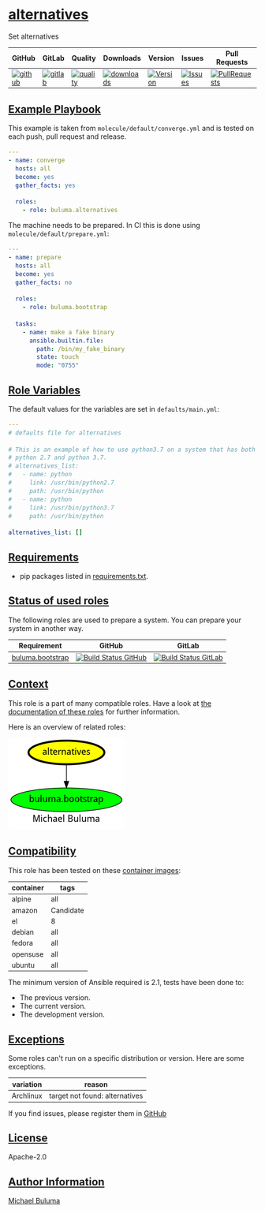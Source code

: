 # [alternatives](#alternatives)

Set alternatives

|GitHub|GitLab|Quality|Downloads|Version|Issues|Pull Requests|
|------|------|-------|---------|-------|------|-------------|
|[![github](https://github.com/buluma/ansible-role-alternatives/workflows/Ansible%20Molecule/badge.svg)](https://github.com/buluma/ansible-role-alternatives/actions)|[![gitlab](https://gitlab.com/buluma/ansible-role-alternatives/badges/main/pipeline.svg)](https://gitlab.com/buluma/ansible-role-alternatives)|[![quality](https://img.shields.io/ansible/quality/57818)](https://galaxy.ansible.com/buluma/alternatives)|[![downloads](https://img.shields.io/ansible/role/d/57818)](https://galaxy.ansible.com/buluma/alternatives)|[![Version](https://img.shields.io/github/release/buluma/ansible-role-alternatives.svg)](https://github.com/buluma/ansible-role-alternatives/releases/)|[![Issues](https://img.shields.io/github/issues/buluma/ansible-role-alternatives.svg)](https://github.com/buluma/ansible-role-alternatives/issues/)|[![PullRequests](https://img.shields.io/github/issues-pr-closed-raw/buluma/ansible-role-alternatives.svg)](https://github.com/buluma/ansible-role-alternatives/pulls/)|

## [Example Playbook](#example-playbook)

This example is taken from `molecule/default/converge.yml` and is tested on each push, pull request and release.
```yaml
---
- name: converge
  hosts: all
  become: yes
  gather_facts: yes

  roles:
    - role: buluma.alternatives
```

The machine needs to be prepared. In CI this is done using `molecule/default/prepare.yml`:
```yaml
---
- name: prepare
  hosts: all
  become: yes
  gather_facts: no

  roles:
    - role: buluma.bootstrap

  tasks:
    - name: make a fake binary
      ansible.builtin.file:
        path: /bin/my_fake_binary
        state: touch
        mode: "0755"
```


## [Role Variables](#role-variables)

The default values for the variables are set in `defaults/main.yml`:
```yaml
---
# defaults file for alternatives

# This is an example of how to use python3.7 on a system that has both
# python 2.7 and python 3.7.
# alternatives_list:
#   - name: python
#     link: /usr/bin/python2.7
#     path: /usr/bin/python
#   - name: python
#     link: /usr/bin/python3.7
#     path: /usr/bin/python

alternatives_list: []
```

## [Requirements](#requirements)

- pip packages listed in [requirements.txt](https://github.com/buluma/ansible-role-alternatives/blob/main/requirements.txt).

## [Status of used roles](#status-of-requirements)

The following roles are used to prepare a system. You can prepare your system in another way.

| Requirement | GitHub | GitLab |
|-------------|--------|--------|
|[buluma.bootstrap](https://galaxy.ansible.com/buluma/bootstrap)|[![Build Status GitHub](https://github.com/buluma/ansible-role-bootstrap/workflows/Ansible%20Molecule/badge.svg)](https://github.com/buluma/ansible-role-bootstrap/actions)|[![Build Status GitLab ](https://gitlab.com/buluma/ansible-role-bootstrap/badges/main/pipeline.svg)](https://gitlab.com/buluma/ansible-role-bootstrap)|

## [Context](#context)

This role is a part of many compatible roles. Have a look at [the documentation of these roles](https://buluma.co.ke/) for further information.

Here is an overview of related roles:

![dependencies](https://raw.githubusercontent.com/buluma/ansible-role-alternatives/png/requirements.png "Dependencies")

## [Compatibility](#compatibility)

This role has been tested on these [container images](https://hub.docker.com/u/buluma):

|container|tags|
|---------|----|
|alpine|all|
|amazon|Candidate|
|el|8|
|debian|all|
|fedora|all|
|opensuse|all|
|ubuntu|all|

The minimum version of Ansible required is 2.1, tests have been done to:

- The previous version.
- The current version.
- The development version.

## [Exceptions](#exceptions)

Some roles can't run on a specific distribution or version. Here are some exceptions.

| variation                 | reason                 |
|---------------------------|------------------------|
| Archlinux | target not found: alternatives |


If you find issues, please register them in [GitHub](https://github.com/buluma/ansible-role-alternatives/issues)

## [License](#license)

Apache-2.0

## [Author Information](#author-information)

[Michael Buluma](https://buluma.github.io/)
